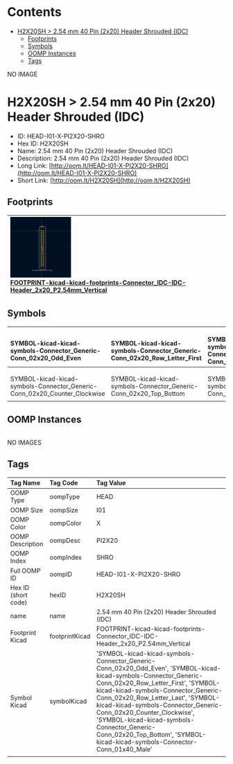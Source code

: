 



Contents
========

* [H2X20SH > 2.54 mm 40 Pin (2x20) Header Shrouded (IDC)](#h2x20sh--254-mm-40-pin-2x20-header-shrouded-idc)
	* [Footprints](#footprints)
	* [Symbols](#symbols)
	* [OOMP Instances](#oomp-instances)
	* [Tags](#tags)
  
NO IMAGE  
# H2X20SH > 2.54 mm 40 Pin (2x20) Header Shrouded (IDC)

- ID: HEAD-I01-X-PI2X20-SHRO
- Hex ID: H2X20SH
- Name: 2.54 mm 40 Pin (2x20) Header Shrouded (IDC)
- Description: 2.54 mm 40 Pin (2x20) Header Shrouded (IDC)
- Long Link: [http://oom.lt/HEAD-I01-X-PI2X20-SHRO](http://oom.lt/HEAD-I01-X-PI2X20-SHRO)
- Short Link: [http://oom.lt/H2X20SH](http://oom.lt/H2X20SH)

## Footprints
  

|[![](https://raw.githubusercontent.com/oomlout/oomlout_OOMP_eda_V2/main/FOOTPRINT/kicad/kicad-footprints/Connector_IDC/IDC-Header_2x20_P2.54mm_Vertical/image_140.png)<br>FOOTPRINT-kicad-kicad-footprints-Connector_IDC-IDC-Header_2x20_P2.54mm_Vertical](https://github.com/oomlout/oomlout_OOMP_eda_V2/tree/main/FOOTPRINT/kicad/kicad-footprints/Connector_IDC/IDC-Header_2x20_P2.54mm_Vertical/)|||
| :--- | :--- | :--- |

## Symbols
  

|![]()<br>SYMBOL-kicad-kicad-symbols-Connector_Generic-Conn_02x20_Odd_Even|![]()<br>SYMBOL-kicad-kicad-symbols-Connector_Generic-Conn_02x20_Row_Letter_First|![]()<br>SYMBOL-kicad-kicad-symbols-Connector_Generic-Conn_02x20_Row_Letter_Last|
| :--- | :--- | :--- |
|![]()<br>SYMBOL-kicad-kicad-symbols-Connector_Generic-Conn_02x20_Counter_Clockwise|![]()<br>SYMBOL-kicad-kicad-symbols-Connector_Generic-Conn_02x20_Top_Bottom|![]()<br>SYMBOL-kicad-kicad-symbols-Connector-Conn_01x40_Male|
||||

## OOMP Instances
  

||||
| :--- | :--- | :--- |
  
NO IMAGES  
## Tags
  

|Tag Name|Tag Code|Tag Value|
| :--- | :--- | :--- |
|OOMP Type|oompType|HEAD|
|OOMP Size|oompSize|I01|
|OOMP Color|oompColor|X|
|OOMP Description|oompDesc|PI2X20|
|OOMP Index|oompIndex|SHRO|
|Full OOMP ID|oompID|HEAD-I01-X-PI2X20-SHRO|
|Hex ID (short code)|hexID|H2X20SH|
|name|name|2.54 mm 40 Pin (2x20) Header Shrouded (IDC)|
|Footprint Kicad|footprintKicad|FOOTPRINT-kicad-kicad-footprints-Connector_IDC-IDC-Header_2x20_P2.54mm_Vertical|
|Symbol Kicad|symbolKicad|'SYMBOL-kicad-kicad-symbols-Connector_Generic-Conn_02x20_Odd_Even', 'SYMBOL-kicad-kicad-symbols-Connector_Generic-Conn_02x20_Row_Letter_First', 'SYMBOL-kicad-kicad-symbols-Connector_Generic-Conn_02x20_Row_Letter_Last', 'SYMBOL-kicad-kicad-symbols-Connector_Generic-Conn_02x20_Counter_Clockwise', 'SYMBOL-kicad-kicad-symbols-Connector_Generic-Conn_02x20_Top_Bottom', 'SYMBOL-kicad-kicad-symbols-Connector-Conn_01x40_Male'|
||||
